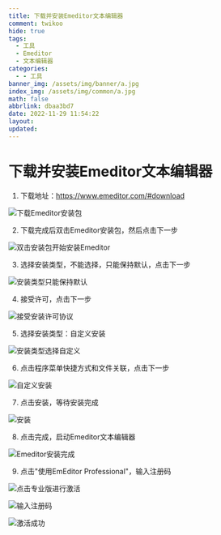 ```yaml
---
title: 下载并安装Emeditor文本编辑器
comment: twikoo
hide: true
tags:
  - 工具
  - Emeditor
  - 文本编辑器
categories:
  - - 工具
banner_img: /assets/img/banner/a.jpg
index_img: /assets/img/common/a.jpg
math: false
abbrlink: dbaa3bd7
date: 2022-11-29 11:54:22
layout:
updated:
---
```


# 下载并安装Emeditor文本编辑器

1. 下载地址：https://www.emeditor.com/#download

![下载Emeditor安装包](下载并安装Emeditor文本编辑器/image-9461129112919.png)

2. 下载完成后双击Emeditor安装包，然后点击下一步

![双击安装包开始安装Emeditor](下载并安装Emeditor文本编辑器/image-5421129113040.png)

3. 选择安装类型，不能选择，只能保持默认，点击下一步

![安装类型只能保持默认](下载并安装Emeditor文本编辑器/image-4981129113114.png)

4. 接受许可，点击下一步

![接受安装许可协议](下载并安装Emeditor文本编辑器/image-9081129113235.png)

5. 选择安装类型：自定义安装

![安装类型选择自定义](下载并安装Emeditor文本编辑器/image-3881129113347.png)

6. 点击程序菜单快捷方式和文件关联，点击下一步

![自定义安装](下载并安装Emeditor文本编辑器/image-7431129113525.png)

7. 点击安装，等待安装完成

![安装](下载并安装Emeditor文本编辑器/image-2081129113833.png)

8. 点击完成，启动Emeditor文本编辑器

![Emeditor安装完成](下载并安装Emeditor文本编辑器/image-1451129113914.png)

9. 点击"使用EmEditor Professional"，输入注册码

![点击专业版进行激活](下载并安装Emeditor文本编辑器/image-8091129114016.png)

![输入注册码](下载并安装Emeditor文本编辑器/image-8451129114551.png)

![激活成功](下载并安装Emeditor文本编辑器/image-1679694165860.png)

